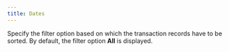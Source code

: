 ```yaml
---
title: Dates
---
```



Specify the filter option based on which the transaction records have  to be sorted. By default, the filter option **All**  is displayed.
